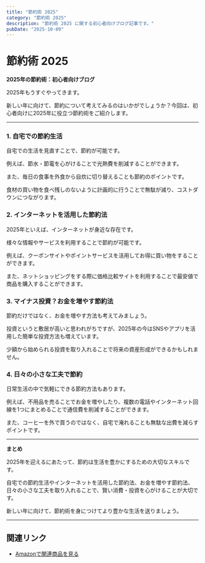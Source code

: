 ```yaml
---
title: "節約術 2025"
category: "節約術 2025"
description: "節約術 2025 に関する初心者向けブログ記事です。"
pubDate: "2025-10-09"
---
```


# 節約術 2025

**2025年の節約術：初心者向けブログ**

2025年もうすぐやってきます。

新しい年に向けて、節約について考えてみるのはいかがでしょうか？今回は、初心者向けに2025年に役立つ節約術をご紹介します。



---

### **1. 自宅での節約生活**

自宅での生活を見直すことで、節約が可能です。

例えば、節水・節電を心がけることで光熱費を削減することができます。

また、毎日の食事を外食から自炊に切り替えることも節約のポイントです。

食材の買い物を食べ残しのないように計画的に行うことで無駄が減り、コストダウンにつながります。



### **2. インターネットを活用した節約法**

2025年といえば、インターネットが身近な存在です。

様々な情報やサービスを利用することで節約が可能です。

例えば、クーポンサイトやポイントサービスを活用してお得に買い物をすることができます。

また、ネットショッピングをする際に価格比較サイトを利用することで最安値で商品を購入することができます。



### **3. マイナス投資？お金を増やす節約法**

節約だけではなく、お金を増やす方法も考えてみましょう。

投資というと敷居が高いと思われがちですが、2025年の今はSNSやアプリを活用した簡単な投資方法も増えています。

少額から始められる投資を取り入れることで将来の資産形成ができるかもしれません。



### **4. 日々の小さな工夫で節約**

日常生活の中で気軽にできる節約方法もあります。

例えば、不用品を売ることでお金を増やしたり、複数の電話やインターネット回線を1つにまとめることで通信費を削減することができます。

また、コーヒーを外で買うのではなく、自宅で淹れることも無駄な出費を減らすポイントです。



---

**まとめ**

2025年を迎えるにあたって、節約は生活を豊かにするための大切なスキルです。

自宅での節約生活やインターネットを活用した節約法、お金を増やす節約法、日々の小さな工夫を取り入れることで、賢い消費・投資を心がけることが大切です。

新しい年に向けて、節約術を身につけてより豊かな生活を送りましょう。



---

## 関連リンク

- [Amazonで関連商品を見る](https://www.amazon.co.jp/s?k=%E7%AF%80%E7%B4%84%E8%A1%93+2025&tag=autowritehubai-22)
